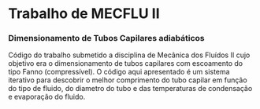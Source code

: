 # Trabalho de MECFLU II

### Dimensionamento de Tubos Capilares adiabáticos

Código do trabalho submetido a disciplina de Mecânica dos Fluídos II cujo objetivo era o dimensionamento de tubos capilares com escoamento do tipo Fanno (compressível). O código aqui apresentado é um sistema iterativo para descobrir o melhor comprimento do tubo capilar em função do tipo de fluido, do diametro do tubo e das temperaturas de condensação e evaporação do fluido.
